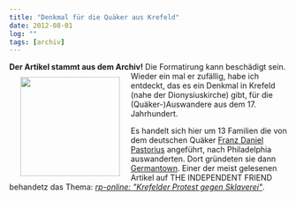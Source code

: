 ```yaml
---
title: "Denkmal für die Quäker aus Krefeld"
date: 2012-08-01
log: ""
tags: [archiv]
---
```

**Der Artikel stammt aus dem Archiv!** Die Formatirung kann beschädigt sein.
<a href="http://de.wikipedia.org/wiki/Datei:Denkmal-auswanderer-krefeld.jpg">
<img src="http://www.the-independent-friend.de/files/Denkmal-auswanderer-krefeld.jpg"  width="180" height="180"  align="left"  vspace="10" hspace="20" /></a>
Wieder ein mal er zufällig, habe ich entdeckt, das es ein Denkmal in Krefeld (nahe der Dionysiuskirche) gibt, für die (Quäker-)Auswandere aus dem 17. Jahrhundert. 
<!--break-->
Es handelt sich hier um 13 Familien die von dem deutschen Quäker  <a href="http://de.wikipedia.org/wiki/Franz_Daniel_Pastorius">Franz Daniel Pastorius</a> angeführt, nach Philadelphia auswanderten. Dort gründeten sie dann <a href="http://de.wikipedia.org/wiki/Germantown">Germantown</a>. Einer der meist gelesenen Artikel auf  THE INDEPENDENT FRIEND behandetz das Thema: <i><a href="">rp-online: "Krefelder Protest gegen Sklaverei"</a></i>.
